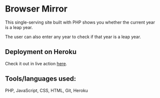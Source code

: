 # Browser Mirror

This single-serving site built with PHP shows you whether the current year is a leap year.  

The user can also enter any year to check if that year is a leap year.



## Deployment on Heroku

Check it out in live action [here]().


## Tools/languages used:  

PHP, JavaScript, CSS, HTML, Git, Heroku
